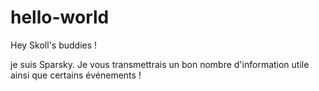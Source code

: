 # hello-world

Hey Skoll's buddies !

je suis Sparsky. Je vous transmettrais un bon nombre d'information utile ainsi que certains événements !

